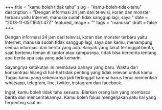 +++
title = "kamu boleh tidak tahu"
slug = "kamu-boleh-tidak-tahu"
description = "Dengan informasi 24 jam dari televisi, koran dan monster terbaru yaitu Internet, manusia sudah tidak sanggup lagi, saya "
date = "2018-11-05T16:51:47Z"
featured_image = ""
tags = "manusia"
draft = false
+++ 
 
Dengan informasi 24 jam dari televisi, koran dan monster terbaru yaitu Internet, manusia sudah tidak sanggup lagi, saya dan kamu, menampung semua informasi dan berita yang ada. Banyak yang takut tertinggal berita, saat bertemu teman di kantor atau kampusnya, tidak bisa bercerita tentang apa berita apa saja yang ada kemarin.

Sayangnya ketakutan ini membawa bahaya yang baru. Waktu dan konsentrasi  hilang di hal-hal tidak penting yang tidak relevan untuk kamu. Tugas kamu yang sebenarnya jadi tertinggal karena harus terus memeriksa whatsapp, telegram, line, twitter, instagram dan facebook.

Ingat, kamu boleh tidak tahu sesuatu. Biarkan orang lain yang membaca berita dan menceritakannya. Kamu boleh fokus mengerjakan satu hal yang terpenting saat ini.